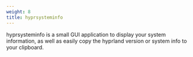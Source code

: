 ```yaml
---
weight: 8
title: hyprsysteminfo
---
```


hyprsysteminfo is a small GUI application to display your system information,
as well as easily copy the hyprland version or system info to your clipboard.
